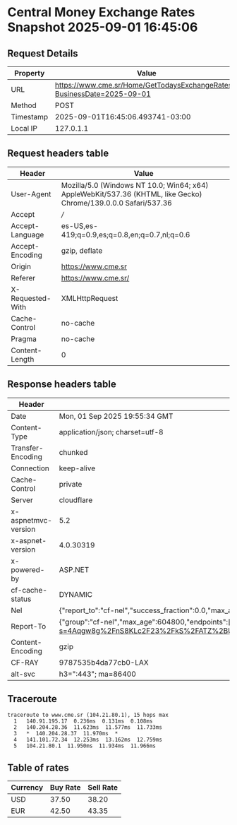 # Central Money Exchange Rates Snapshot 2025-09-01 16:45:06
## Request Details

| Property | Value |
|----------|-------|
| URL | https://www.cme.sr/Home/GetTodaysExchangeRates/?BusinessDate=2025-09-01 |
| Method | POST |
| Timestamp | 2025-09-01T16:45:06.493741-03:00 |
| Local IP | 127.0.1.1 |
    
## Request headers table

| Header | Value |
|--------|-------|
| User-Agent | Mozilla/5.0 (Windows NT 10.0; Win64; x64) AppleWebKit/537.36 (KHTML, like Gecko) Chrome/139.0.0.0 Safari/537.36 |
| Accept | */* |
| Accept-Language | es-US,es-419;q=0.9,es;q=0.8,en;q=0.7,nl;q=0.6 |
| Accept-Encoding | gzip, deflate |
| Origin | https://www.cme.sr |
| Referer | https://www.cme.sr/ |
| X-Requested-With | XMLHttpRequest |
| Cache-Control | no-cache |
| Pragma | no-cache |
| Content-Length | 0 |

    
## Response headers table
| Header | Value |
|--------|-------|
| Date | Mon, 01 Sep 2025 19:55:34 GMT |
| Content-Type | application/json; charset=utf-8 |
| Transfer-Encoding | chunked |
| Connection | keep-alive |
| Cache-Control | private |
| Server | cloudflare |
| x-aspnetmvc-version | 5.2 |
| x-aspnet-version | 4.0.30319 |
| x-powered-by | ASP.NET |
| cf-cache-status | DYNAMIC |
| Nel | {"report_to":"cf-nel","success_fraction":0.0,"max_age":604800} |
| Report-To | {"group":"cf-nel","max_age":604800,"endpoints":[{"url":"https://a.nel.cloudflare.com/report/v4?s=4Aqgw8g%2FnS8KLc2F23%2FkS%2FATZ%2BUms9Xry0bq15RQrps2c4G2hW9dPWg79RjSBZIH1K3WKojDzfTdKO3W5kM4jgOm3NX1yalFMQ0%3D"}]} |
| Content-Encoding | gzip |
| CF-RAY | 9787535b4da77cb0-LAX |
| alt-svc | h3=":443"; ma=86400 |

## Traceroute 

```
traceroute to www.cme.sr (104.21.80.1), 15 hops max
  1   140.91.195.17  0.236ms  0.131ms  0.108ms 
  2   140.204.28.36  11.623ms  11.577ms  11.733ms 
  3   *  140.204.28.37  11.970ms  * 
  4   141.101.72.34  12.253ms  13.162ms  12.759ms 
  5   104.21.80.1  11.950ms  11.934ms  11.966ms 

```


## Table of rates

| Currency | Buy Rate | Sell Rate |
|----------|----------|-----------|
| USD | 37.50 | 38.20 |
| EUR | 42.50 | 43.35 |
